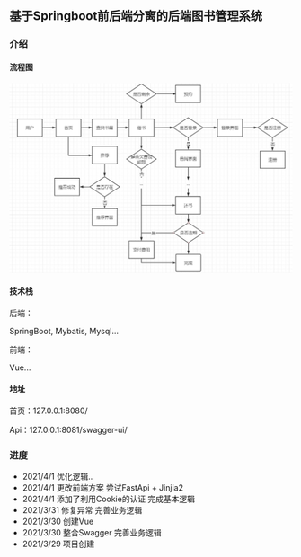 ## 基于Springboot前后端分离的后端图书管理系统

### 介绍

#### 流程图

![](./流程.jpg)

#### 技术栈
后端：

SpringBoot, Mybatis, Mysql...

前端：

Vue...

#### 地址

首页：127.0.0.1:8080/

Api：127.0.0.1:8081/swagger-ui/

### 进度

- 2021/4/1 优化逻辑..
- 2021/4/1 更改前端方案  尝试FastApi + Jinjia2
- 2021/4/1 添加了利用Cookie的认证 完成基本逻辑
- 2021/3/31 修复异常 完善业务逻辑
- 2021/3/30 创建Vue
- 2021/3/30 整合Swagger 完善业务逻辑
- 2021/3/29 项目创建